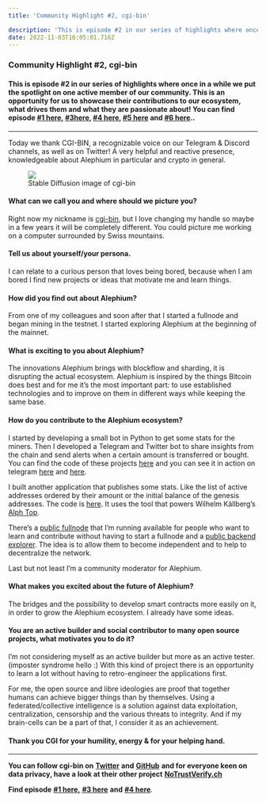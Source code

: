 ```yaml
---
title: 'Community Highlight #2, cgi-bin'

description: 'This is episode #2 in our series of highlights where once in a while we put the spotlight on one active member of our community. This is an…'
date: 2022-11-03T16:05:01.716Z
---
```


### Community Highlight \#2, cgi-bin

#### This is episode \#2 in our series of highlights where once in a while we put the spotlight on one active member of our community. This is an opportunity for us to showcase their contributions to our ecosystem, what drives them and what they are passionate about! You can find episode <a href="https://medium.com/@alephium/community-highlight-wilhelm-k%C3%A4llstr%C3%B6m-aka-oracleuggla-81d3938c5692" class="markup--anchor markup--h4-anchor" data-href="https://medium.com/@alephium/community-highlight-wilhelm-k%C3%A4llstr%C3%B6m-aka-oracleuggla-81d3938c5692" target="_blank">#1 here</a>, <a href="https://medium.com/@alephium/community-highlight-3-digdug-48a7ec868504" class="markup--anchor markup--h4-anchor" data-href="https://medium.com/@alephium/community-highlight-3-digdug-48a7ec868504" target="_blank">#3here</a>, <a href="https://medium.com/@alephium/community-highlight-4-montail-e24fd88882a0" class="markup--anchor markup--h4-anchor" data-href="https://medium.com/@alephium/community-highlight-4-montail-e24fd88882a0" target="_blank">#4 here</a>, <a href="https://medium.com/@alephium/community-highlight-5-txn-71c4fd76ffe8" class="markup--anchor markup--h4-anchor" data-href="https://medium.com/@alephium/community-highlight-5-txn-71c4fd76ffe8" rel="noopener" target="_blank">#5 here</a> and <a href="https://medium.com/@alephium/community-highlight-6-waldi-zkit-beats-37af1f6df3b8" class="markup--anchor markup--h4-anchor" data-href="https://medium.com/@alephium/community-highlight-6-waldi-zkit-beats-37af1f6df3b8" rel="noopener" target="_blank">#6 here</a>..

---

Today we thank CGI-BIN, a recognizable voice on our Telegram & Discord channels, as well as on Twitter! A very helpful and reactive presence, knowledgeable about Alephium in particular and crypto in general.

<figure id="27ff" class="graf graf--figure graf-after--p">
<img src="https://cdn-images-1.medium.com/max/800/0*fB6GAPmj_PxudeDv" class="graf-image" data-image-id="0*fB6GAPmj_PxudeDv" data-width="512" data-height="512" data-is-featured="true" />
<figcaption>Stable Diffusion image of cgi-bin</figcaption>
</figure>

#### What can we call you and where should we picture you?

Right now my nickname is <a href="https://twitter.com/cg1_bin" class="markup--anchor markup--p-anchor" data-href="https://twitter.com/cg1_bin" rel="noopener" target="_blank">cgi-bin</a>, but I love changing my handle so maybe in a few years it will be completely different. You could picture me working on a computer surrounded by Swiss mountains.

#### Tell us about yourself/your persona.

I can relate to a curious person that loves being bored, because when I am bored I find new projects or ideas that motivate me and learn things.

#### How did you find out about Alephium?

From one of my colleagues and soon after that I started a fullnode and began mining in the testnet. I started exploring Alephium at the beginning of the mainnet.

#### What is exciting to you about Alephium?

The innovations Alephium brings with blockflow and sharding, it is disrupting the actual ecosystem. Alephium is inspired by the things Bitcoin does best and for me it’s the most important part: to use established technologies and to improve on them in different ways while keeping the same base.

#### How do you contribute to the Alephium ecosystem?

I started by developing a small bot in Python to get some stats for the miners. Then I developed a Telegram and Twitter bot to share insights from the chain and send alerts when a certain amount is transferred or bought. You can find the code of these projects <a href="https://github.com/sven-hash/whaleswatcher" class="markup--anchor markup--p-anchor" data-href="https://github.com/sven-hash/whaleswatcher" rel="noopener" target="_blank">here</a> and you can see it in action on telegram <a href="https://t.me/alephiumin" class="markup--anchor markup--p-anchor" data-href="https://t.me/alephiumin" rel="noopener" target="_blank">here</a> and <a href="https://t.me/alphwhalesalert" class="markup--anchor markup--p-anchor" data-href="https://t.me/alphwhalesalert" rel="noopener" target="_blank">here</a>.

I built another application that publishes some stats. Like the list of active addresses ordered by their amount or the initial balance of the genesis addresses. The code is <a href="https://github.com/sven-hash/alephium-stats" class="markup--anchor markup--p-anchor" data-href="https://github.com/sven-hash/alephium-stats" rel="noopener" target="_blank">here</a>. It uses the tool that powers Wilhelm Källberg’s <a href="https://alph-top.web.app" class="markup--anchor markup--p-anchor" data-href="https://alph-top.web.app" rel="noopener" target="_blank">Alph Top</a>.

There’s a <a href="https://node-alephium.ono.re/docs/" class="markup--anchor markup--p-anchor" data-href="https://node-alephium.ono.re/docs/" rel="noopener" target="_blank">public fullnode</a> that I’m running <a href="https://node-alephium.ono.re" class="markup--anchor markup--p-anchor" data-href="https://node-alephium.ono.re" rel="noopener" target="_blank"></a> available for people who want to learn and contribute without having to start a fullnode and a <a href="https://alephium-backend.ono.re/docs/" class="markup--anchor markup--p-anchor" data-href="https://alephium-backend.ono.re/docs/" rel="noopener" target="_blank">public backend explorer</a>. The idea is to allow them to become independent and to help to decentralize the network.

Last but not least I’m a community moderator for Alephium.

#### What makes you excited about the future of Alephium?

The bridges and the possibility to develop smart contracts more easily on it, in order to grow the Alephium ecosystem. I already have some ideas.

#### You are an active builder and social contributor to many open source projects, what motivates you to do it?

I’m not considering myself as an active builder but more as an active tester. (imposter syndrome hello :) With this kind of project there is an opportunity to learn a lot without having to retro-engineer the applications first.

For me, the open source and libre ideologies are proof that together humans can achieve bigger things than by themselves. Using a federated/collective intelligence is a solution against data exploitation, centralization, censorship and the various threats to integrity. And if my brain-cells can be a part of that, I consider it as an achievement.

#### **Thank you CGI for your humility, energy & for your helping hand.**

---

**You can follow cgi-bin on** <a href="https://twitter.com/cg1_bin" class="markup--anchor markup--p-anchor" data-href="https://twitter.com/cg1_bin" rel="noopener" target="_blank"><strong>Twitter</strong></a> **and** <a href="https://github.com/sven-hash/" class="markup--anchor markup--p-anchor" data-href="https://github.com/sven-hash/" rel="noopener" target="_blank"><strong>GitHub</strong></a> **and for everyone keen on data privacy, have a look at their other project** <a href="https://nym.notrustverify.ch/" class="markup--anchor markup--p-anchor" data-href="https://nym.notrustverify.ch/" rel="noopener" target="_blank"><strong>NoTrustVerify.ch</strong></a>

**Find episode** <a href="https://medium.com/@alephium/community-highlight-wilhelm-k%C3%A4llstr%C3%B6m-aka-oracleuggla-81d3938c5692" class="markup--anchor markup--p-anchor" data-href="https://medium.com/@alephium/community-highlight-wilhelm-k%C3%A4llstr%C3%B6m-aka-oracleuggla-81d3938c5692" target="_blank"><strong>#1 here,</strong></a> <a href="https://medium.com/@alephium/community-highlight-3-digdug-48a7ec868504" class="markup--anchor markup--p-anchor" data-href="https://medium.com/@alephium/community-highlight-3-digdug-48a7ec868504" rel="noopener" target="_blank"><strong>#3 here</strong></a> **and** <a href="https://medium.com/@alephium/community-highlight-4-montail-e24fd88882a0" class="markup--anchor markup--p-anchor" data-href="https://medium.com/@alephium/community-highlight-4-montail-e24fd88882a0" target="_blank"><strong>#4 here</strong></a>.

